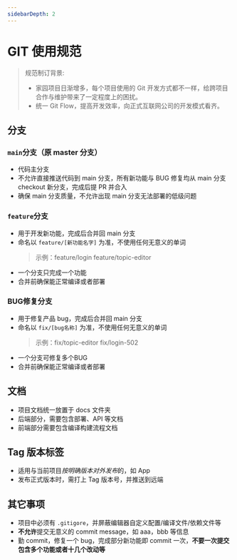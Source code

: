 ```yaml
---
sidebarDepth: 2
---
```


# GIT 使用规范

> 规范制订背景:
>
>* 家园项目日渐增多，每个项目使用的 Git 开发方式都不一样，给跨项目合作与维护带来了一定程度上的困扰。
>* 统一 Git Flow，提高开发效率，向正式互联网公司的开发模式看齐。

## **分支**

### `main`分支（原 master 分支）

* 代码主分支
* 不允许直接推送代码到 main 分支，所有新功能与 BUG 修复均从 main 分支 checkout 新分支，完成后提 PR 并合入
* 确保 main 分支质量，不允许出现 main 分支无法部署的低级问题

### `feature`分支

* 用于开发新功能，完成后合并回 main 分支
* 命名以 `feature/[新功能名字]` 为准，不使用任何无意义的单词
    > 示例：feature/login feature/topic-editor
* 一个分支只完成一个功能
* 合并前确保能正常编译或者部署

### BUG修复分支

* 用于修复产品 bug，完成后合并回 main 分支
* 命名以  `fix/[bug名称]` 为准，不使用任何无意义的单词
    > 示例：fix/topic-editor fix/login-502
* 一个分支可修复多个BUG
* 合并前确保能正常编译或者部署

## 文档

* 项目文档统一放置于 docs 文件夹
* 后端部分，需要包含部署、API 等文档
* 前端部分需要包含编译构建流程文档

## Tag 版本标签

* 适用与当前项目*按明确版本对外发布*的，如 App
* 发布正式版本时，需打上 Tag 版本号，并推送到远端

## 其它事项

* 项目中必须有 `.gitigore`，并屏蔽编辑器自定义配置/编译文件/依赖文件等
* **不允许**提交无意义的 commit message，如 aaa，bbb 等信息
* 勤 commit，修复一个 bug，完成部分新功能即 commit 一次，**不要一次提交包含多个功能或者十几个改动等**

